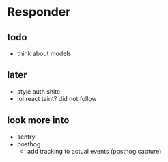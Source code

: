# Responder

## todo

- think about models

## later

- style auth shite
- lol react taint? did not follow

## look more into

- sentry
- posthog
  - add tracking to actual events (posthog.capture)
